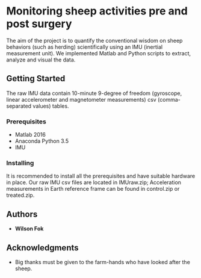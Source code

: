 # Monitoring sheep activities pre and post surgery

The aim of the project is to quantify the conventional wisdom on sheep behaviors (such as herding) scientifically using an IMU (inertial measurement unit). We implemented Matlab and Python scripts to extract, analyze and visual the data. 

## Getting Started

The raw IMU data contain 10-minute 9-degree of freedom (gyroscope, linear accelerometer and magnetometer measurements) csv (comma-separated values) tables. 

### Prerequisites

* Matlab 2016
* Anaconda Python 3.5
* IMU

### Installing

It is recommended to install all the prerequisites and have suitable hardware in place. Our raw IMU csv files are located in IMUraw.zip; Acceleration measurements in Earth reference frame can be found in control.zip or treated.zip.

## Authors

* **Wilson Fok** 


## Acknowledgments

* Big thanks must be given to the farm-hands who have looked after the sheep. 

